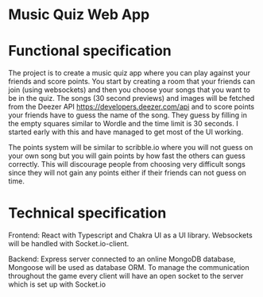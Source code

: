 # Music Quiz Web App

# Functional specification

The project is to create a music quiz app where you can play against your friends and score points. You start by creating a room that your friends can join (using websockets) and then you choose your songs that you want to be in the quiz. The songs (30 second previews) and images will be fetched from the Deezer API https://developers.deezer.com/api and to score points your friends have to guess the name of the song. They guess by filling in the empty squares similar to Wordle and the time limit is 30 seconds. I started early with this and have managed to get most of the UI working.

The points system will be similar to scribble.io where you will not guess on your own song but you will gain points by how fast the others can guess correctly. This will discourage people from choosing very difficult songs since they will not gain any points either if their friends can not guess on time.

# Technical specification

Frontend: React with Typescript and Chakra UI as a UI library. Websockets will be handled with Socket.io-client.

Backend: Express server connected to an online MongoDB database, Mongoose will be used as database ORM. To manage the communication throughout the game every client will have an open socket to the server which is set up with Socket.io

